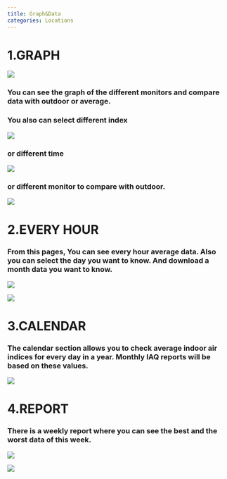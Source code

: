 ```yaml
---
title: Graph&Data
categories: Locations
---
```

# 1.GRAPH

![](https://cloud.githubusercontent.com/assets/26155270/23983321/4f62a4ae-0a4e-11e7-96cc-8a0a38a3f9de.png)  


### You can see the graph of the different monitors and compare data with outdoor or average.   
### You also can select different index   


![](https://cloud.githubusercontent.com/assets/26155270/23603686/118c0b76-0291-11e7-8e51-1e8dd73b0807.png) 



### or different time   




![](https://cloud.githubusercontent.com/assets/26155270/23603732/49b7cc4c-0291-11e7-8344-7fbf722ebcb6.png) 




### or different monitor to compare with outdoor.  




![](https://cloud.githubusercontent.com/assets/26155270/23983990/0dfb2b18-0a52-11e7-9bda-a7efd737e574.png)  



# 2.EVERY HOUR  



### From this pages, You can see every hour average data. Also you can select the day you want to know. And download a month data you want to know. 



![](https://cloud.githubusercontent.com/assets/26155270/23984110/b80d4686-0a52-11e7-9284-11d19f761215.png)  


 

![](https://cloud.githubusercontent.com/assets/26155270/23984798/70259dc4-0a56-11e7-82e3-9c7b77ccf6aa.png)  



# 3.CALENDAR  


### The calendar section allows you to check average indoor air indices for every day in a year. Monthly IAQ reports will be based on these values.


![](https://cloud.githubusercontent.com/assets/26155270/24027245/ebd8d828-0b00-11e7-840c-dad7fcd2c505.png)  



# 4.REPORT  


### There is a weekly report where you can see the best and the worst data of this week.


![](https://cloud.githubusercontent.com/assets/26155270/24027970/5835037a-0b06-11e7-9c76-73be4453624b.png)



![](https://cloud.githubusercontent.com/assets/26155270/24027975/6b61472e-0b06-11e7-9302-c6fbf1c3f9f7.png)
 
